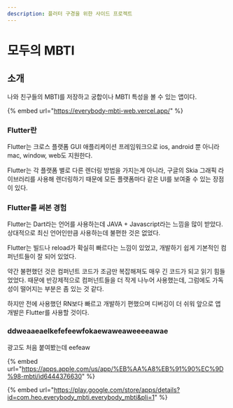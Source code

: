 ```yaml
---
description: 플러터 구경을 위한 사이드 프로젝트
---
```


# 모두의 MBTI

## 소개

나와 친구들의 MBTI를 저장하고 궁합이나 MBTI 특성을 볼 수 있는 앱이다.

{% embed url="https://everybody-mbti-web.vercel.app/" %}

### Flutter란

Flutter는 크로스 플랫폼 GUI 애플리케이션 프레임워크으로 ios, android 뿐 아니라 mac, window, web도 지원한다.&#x20;

Flutter는 각 플랫폼 별로 다른 렌더링 방법을 가지는게 아니라, 구글의 Skia 그래픽 라이브러리를 사용해 렌더링하기 때문에 모든 플랫폼마다 같은 UI를 보여줄 수 있는 장점이 있다.&#x20;



### Flutter를 써본 경험&#x20;

Flutter는 Dart라는 언어를 사용하는데 JAVA + Javascript라는 느낌을 많이 받았다. 상대적으로 최신 언어인만큼 사용하는데 불편한 것은 없었다.&#x20;

Flutter는 빌드나 reload가 확실히 빠르다는 느낌이 있었고, 개발하기 쉽게 기본적인 컴퍼넌트들이 잘 되어 있었다.

약간 불편했던 것은 컴퍼넌트 코드가 조금만 복잡해져도 매우 긴 코드가 되고 읽기 힘들었었다. 때문에 반강제적으로 컴퍼넌트들을 더 작게 나누어 사용했는데, 그럼에도 가독성이 떨어지는 부분은 좀 있는 것 같다.&#x20;

하지만 전에 사용했던 RN보다 빠르고 개발하기 편했으며 디버깅이 더 쉬워 앞으로 앱 개발은 Flutter를 사용할 것이다.



### ddweaaeaelkefefeewfokaewaweaweeeeawae

광고도 처음 붙여봤는데 eefeaw



{% embed url="https://apps.apple.com/us/app/%EB%AA%A8%EB%91%90%EC%9D%98-mbti/id6444376630" %}

{% embed url="https://play.google.com/store/apps/details?id=com.heo.everybody_mbti.everybody_mbti&pli=1" %}
